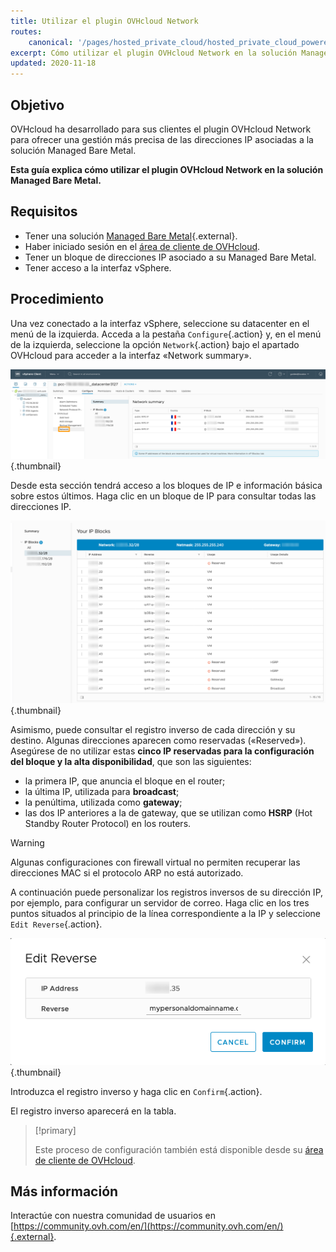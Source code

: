 ```yaml
---
title: Utilizar el plugin OVHcloud Network
routes:
    canonical: '/pages/hosted_private_cloud/hosted_private_cloud_powered_by_vmware/plugin_ovh_network'
excerpt: Cómo utilizar el plugin OVHcloud Network en la solución Managed Bare Metal
updated: 2020-11-18
---
```


## Objetivo

OVHcloud ha desarrollado para sus clientes el plugin OVHcloud Network para ofrecer una gestión más precisa de las direcciones IP asociadas a la solución Managed Bare Metal.

**Esta guía explica cómo utilizar el plugin OVHcloud Network en la solución Managed Bare Metal.**

## Requisitos

- Tener una solución [Managed Bare Metal](https://www.ovhcloud.com/es/managed-bare-metal/){.external}.
- Haber iniciado sesión en el [área de cliente de OVHcloud](https://ca.ovh.com/auth/?action=gotomanager&from=https://www.ovh.com/world/&ovhSubsidiary=ws).
- Tener un bloque de direcciones IP asociado a su Managed Bare Metal.
- Tener acceso a la interfaz vSphere.

## Procedimiento

Una vez conectado a la interfaz vSphere, seleccione su datacenter en el menú de la izquierda. Acceda a la pestaña `Configure`{.action} y, en el menú de la izquierda, seleccione la opción  `Network`{.action} bajo el apartado OVHcloud para acceder a la interfaz «Network summary».

![Network summary](images/ovhcloudplugin_01.png){.thumbnail}

Desde esta sección tendrá acceso a los bloques de IP e información básica sobre estos últimos. Haga clic en un bloque de IP para consultar todas las direcciones IP.

![Información sobre IP y bloques](images/ovhcloudplugin_02.png){.thumbnail}

Asimismo, puede consultar el registro inverso de cada dirección y su destino. Algunas direcciones aparecen como reservadas («Reserved»). Asegúrese de no utilizar estas **cinco IP reservadas para la configuración del bloque y la alta disponibilidad**, que son las siguientes:

- la primera IP, que anuncia el bloque en el router;
- la última IP, utilizada para **broadcast**;
- la penúltima, utilizada como **gateway**;
- las dos IP anteriores a la de gateway, que se utilizan como **HSRP** (Hot Standby Router Protocol) en los routers.

> [!warning]
> Algunas configuraciones con firewall virtual no permiten recuperar las direcciones MAC si el protocolo ARP no está autorizado.
>

A continuación puede personalizar los registros inversos de su dirección IP, por ejemplo, para configurar un servidor de correo. Haga clic en los tres puntos situados al principio de la línea correspondiente a la IP y seleccione `Edit Reverse`{.action}.

![Botón Edit Reverse](images/ovhcloudplugin_03.png){.thumbnail}

Introduzca el registro inverso y haga clic en `Confirm`{.action}.

El registro inverso aparecerá en la tabla.

> [!primary]
>
> Este proceso de configuración también está disponible desde su [área de cliente de OVHcloud](https://ca.ovh.com/auth/?action=gotomanager&from=https://www.ovh.com/world/&ovhSubsidiary=ws). 
> 

## Más información

Interactúe con nuestra comunidad de usuarios en [https://community.ovh.com/en/](https://community.ovh.com/en/){.external}.
